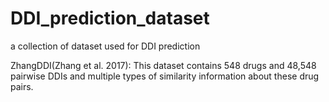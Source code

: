 # DDI_prediction_dataset
a collection of dataset used for DDI prediction

ZhangDDI(Zhang et al. 2017): This dataset contains 548 drugs and 48,548 pairwise DDIs and multiple types of similarity information about these drug pairs. 
